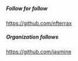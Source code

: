 ##### Follow for follow

https://github.com/nfterrax

##### Organization follows

https://github.com/jasmine

